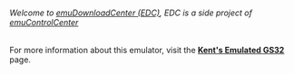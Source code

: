 ###### Welcome to [emuDownloadCenter (EDC)](https://github.com/PhoenixInteractiveNL/emuDownloadCenter/wiki/), EDC is a side project of [emuControlCenter](https://github.com/PhoenixInteractiveNL/emuControlCenter/wiki/)

For more information about this emulator, visit the [**Kent's Emulated GS32**](https://github.com/PhoenixInteractiveNL/emuDownloadCenter/wiki/Emulator-kegs32#menu) page.
